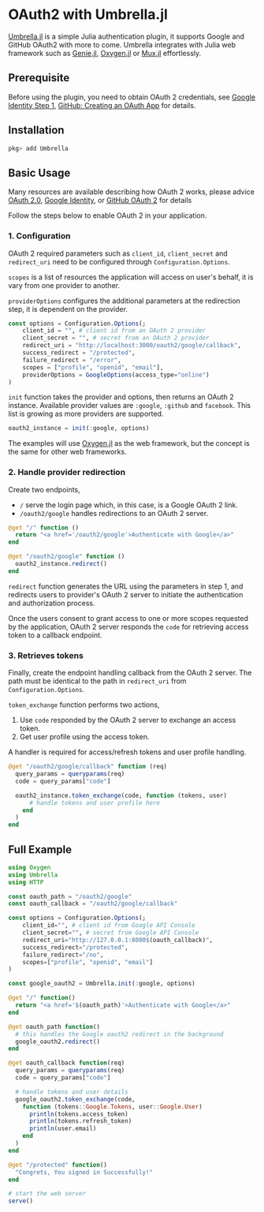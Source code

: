 

# OAuth2 with Umbrella.jl

[Umbrella.jl](https://github.com/jiachengzhang1/Umbrella.jl) is a simple Julia authentication plugin, it supports Google and GitHub OAuth2 with more to come. Umbrella integrates with Julia web framework such as [Genie.jl](https://github.com/GenieFramework/Genie.jl), [Oxygen.jl](https://github.com/OxygenFramework/Oxygen.jl) or [Mux.jl](https://github.com/JuliaWeb/Mux.jl) effortlessly.

## Prerequisite
Before using the plugin, you need to obtain OAuth 2 credentials, see [Google Identity Step 1](https://developers.google.com/identity/protocols/oauth2#1.-obtain-oauth-2.0-credentials-from-the-dynamic_data.setvar.console_name-.), [GitHub: Creating an OAuth App](https://docs.github.com/en/developers/apps/building-oauth-apps/creating-an-oauth-app) for details.

## Installation

```julia
pkg> add Umbrella
```
## Basic Usage

Many resources are available describing how OAuth 2 works, please advice [OAuth 2.0](https://oauth.net/2/), [Google Identity](https://developers.google.com/identity/protocols/oauth2/web-server#obtainingaccesstokens), or [GitHub OAuth 2](https://docs.github.com/en/developers/apps/building-oauth-apps/creating-an-oauth-app) for details

Follow the steps below to enable OAuth 2 in your application. 

### 1. Configuration

OAuth 2 required parameters such as `client_id`, `client_secret` and `redirect_uri` need to be configured through `Configuration.Options`. 

`scopes` is a list of resources the application will access on user's behalf, it is vary from one provider to another.

`providerOptions` configures the additional parameters at the redirection step, it is dependent on the provider.

```julia
const options = Configuration.Options(;
    client_id = "", # client id from an OAuth 2 provider
    client_secret = "", # secret from an OAuth 2 provider
    redirect_uri = "http://localhost:3000/oauth2/google/callback",
    success_redirect = "/protected",
    failure_redirect = "/error",
    scopes = ["profile", "openid", "email"],
    providerOptions = GoogleOptions(access_type="online")
)
```

`init` function takes the provider and options, then returns an OAuth 2 instance. Available provider values are `:google`, `:github` and `facebook`. This list is growing as more providers are supported.

```julia
oauth2_instance = init(:google, options)
```

The examples will use [Oxygen.jl](https://github.com/OxygenFramework/Oxygen.jl) as the web framework, but the concept is the same for other web frameworks.

### 2. Handle provider redirection

Create two endpoints,

- `/` serve the login page which, in this case, is a Google OAuth 2 link.
- `/oauth2/google` handles redirections to an OAuth 2 server.

```julia
@get "/" function ()
  return "<a href='/oauth2/google'>Authenticate with Google</a>"
end

@get "/oauth2/google" function ()
  oauth2_instance.redirect()
end
```

`redirect` function generates the URL using the parameters in step 1, and redirects users to provider's OAuth 2 server to initiate the authentication and authorization process.

Once the users consent to grant access to one or more scopes requested by the application, OAuth 2 server responds the `code` for retrieving access token to a callback endpoint.

### 3. Retrieves tokens

Finally, create the endpoint handling callback from the OAuth 2 server. The path must be identical to the path in `redirect_uri` from `Configuration.Options`.

`token_exchange` function performs two actions,
1. Use `code` responded by the OAuth 2 server to exchange an access token.
2. Get user profile using the access token.

A handler is required for access/refresh tokens and user profile handling.

```julia
@get "/oauth2/google/callback" function (req)
  query_params = queryparams(req)
  code = query_params["code"]

  oauth2_instance.token_exchange(code, function (tokens, user)
      # handle tokens and user profile here
    end
  )
end
```


## Full Example

```julia
using Oxygen
using Umbrella
using HTTP

const oauth_path = "/oauth2/google"
const oauth_callback = "/oauth2/google/callback"

const options = Configuration.Options(;
    client_id="", # client id from Google API Console
    client_secret="", # secret from Google API Console
    redirect_uri="http://127.0.0.1:8080$(oauth_callback)",
    success_redirect="/protected",
    failure_redirect="/no",
    scopes=["profile", "openid", "email"]
)

const google_oauth2 = Umbrella.init(:google, options)

@get "/" function()
  return "<a href='$(oauth_path)'>Authenticate with Google</a>"
end

@get oauth_path function()
  # this handles the Google oauth2 redirect in the background
  google_oauth2.redirect()
end

@get oauth_callback function(req)
  query_params = queryparams(req)
  code = query_params["code"]

  # handle tokens and user details
  google_oauth2.token_exchange(code, 
    function (tokens::Google.Tokens, user::Google.User)
      println(tokens.access_token)
      println(tokens.refresh_token)
      println(user.email)
    end
  )
end

@get "/protected" function()
  "Congrets, You signed in Successfully!"
end

# start the web server
serve()
```
